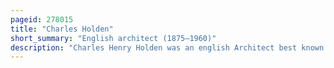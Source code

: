 ```yaml
---
pageid: 278015
title: "Charles Holden"
short_summary: "English architect (1875–1960)"
description: "Charles Henry Holden was an english Architect best known for designing many London Underground Stations during the 1920s and 1930s, the Underground Electric Railways Company of London's Headquarters at 55 Broadway, for the University of London's Senate House and for Bristol Central Library. He created many War Cemeteries in Belgium and northern France for the imperial War Graves Commission."
---
```

